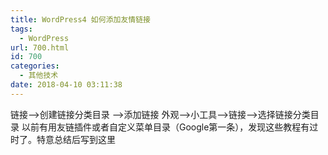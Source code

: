 ```yaml
---
title: WordPress4 如何添加友情链接
tags:
  - WordPress
url: 700.html
id: 700
categories:
  - 其他技术
date: 2018-04-10 03:11:38
---
```


链接—>创建链接分类目录 —>添加链接 外观—>小工具—>链接—>选择链接分类目录 以前有用友链插件或者自定义菜单目录（Google第一条），发现这些教程有过时了。特意总结后写到这里